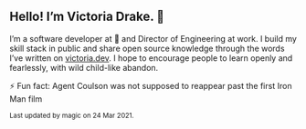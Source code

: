 ## Hello! I’m Victoria Drake. 👋

I’m a software developer at 💜 and Director of Engineering at work. I build my skill stack in public and share open source knowledge through the words I’ve written on [victoria.dev](https://victoria.dev). I hope to encourage people to learn openly and fearlessly, with wild child-like abandon.

⚡ Fun fact: Agent Coulson was not supposed to reappear past the first Iron Man film

<sub>Last updated by magic on 24 Mar 2021.</sub>
